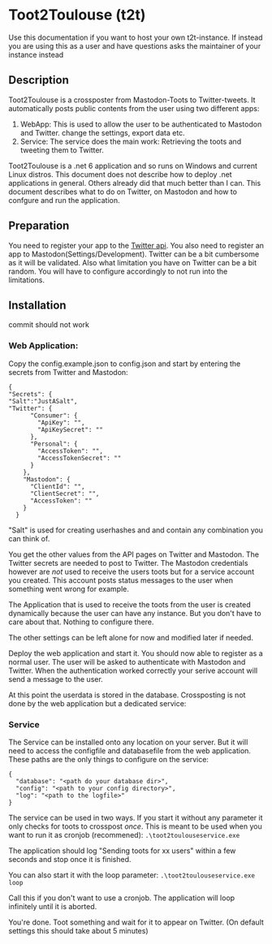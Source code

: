 # Toot2Toulouse (t2t)
Use this documentation if you want to host your own t2t-instance. If instead you are using this as a user and have questions asks the maintainer of your instance instead

## Description
Toot2Toulouse is a crossposter from Mastodon-Toots to Twitter-tweets. It automatically posts public contents from the user using two different apps:
1. WebApp: This is used to allow the user to be authenticated to Mastodon and Twitter. change the settings, export data etc.
2. Service: The service does the main work: Retrieving the toots and tweeting them to Twitter.

Toot2Toulouse is a .net 6 application and so runs on Windows and current Linux distros. This document does not describe how to deploy .net applications in general. Others already did that much better than I can.
This document describes what to do on Twitter, on Mastodon and how to confgure and run the application.

## Preparation
You need to register your app to the [Twitter api](https://developer.twitter.com/en/docs/twitter-api). You also need to register an app to Mastodon(Settings/Development). Twitter can be a bit cumbersome as it will be validated. 
Also what limitation you have on Twitter can be a bit random. You will have to configure accordingly to not run into the limitations.

## Installation

commit should not work
### Web Application:
Copy the config.example.json to config.json and start by entering the secrets from Twitter and Mastodon:
```
{
"Secrets": {
"Salt":"JustASalt",
"Twitter": {
      "Consumer": {
        "ApiKey": "",
        "ApiKeySecret": ""
      },
      "Personal": {
        "AccessToken": "",
        "AccessTokenSecret": ""
      }
    },
    "Mastodon": {
      "ClientId": "",
      "ClientSecret": "",
      "AccessToken": ""
    }
  }
```
"Salt" is used for creating userhashes and and contain any combination you can think of. 

You get the other values from the API pages on Twitter and Mastodon. The Twitter secrets are needed to post to Twitter. 
The Mastodon credentials however are *not* used to receive the users toots but for a service account you created. This account posts status messages to the user when something went wrong for example.

The Application that is used to receive the toots from the user is created dynamically because the user can have any instance. But you don't have to care about that. Nothing to configure there.

The other settings can be left alone for now and modified later if needed. 

Deploy the web application and start it. You should now able to register as a normal user. The user will be asked to authenticate with Mastodon and Twitter. 
When the authentication worked correctly your serive account will send a message to the user.

At this point the userdata is stored in the database. Crossposting is not done by the web application but a dedicated service:

### Service
The Service can be installed onto any location on your server. But it will need to access the configfile and databasefile from the web application. These paths are the only things to configure on the service:
```
{
  "database": "<path do your database dir>",
  "config": "<path to your config directory>",
  "log": "<path to the logfile>"
}
```

The service can be used in two ways. If you start it without any parameter it only checks for toots to crosspost *once*. This is meant to be used when you want to run it as cronjob (recommened):
```.\toot2toulouseservice.exe```

The application should log "Sending toots for xx users" within a few seconds and stop once it is finished.

You can also start it with the loop parameter:
```.\toot2toulouseservice.exe loop```


Call this if you don't want to use a cronjob. The application will loop infinitely until it is aborted.

You're done. Toot something and wait for it to appear on Twitter. (On default settings this should take about 5 minutes)












